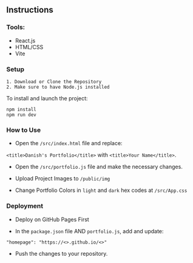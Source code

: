 ## Instructions

### Tools:

- React.js
- HTML/CSS
- Vite

### Setup

```shell
1. Download or Clone the Repository
2. Make sure to have Node.js installed
```

To install and launch the project:

```shell
npm install
npm run dev
```

### How to Use

- Open the `/src/index.html` file and replace:

`<title>Danish's Portfolio</title>` with `<title>Your Name</title>`.

- Open the `/src/portfolio.js` file and make the necessary changes.

- Upload Project Images to `/public/img`

- Change Portfolio Colors in `light` and `dark` hex codes at `/src/App.css`

### Deployment

- Deploy on GitHub Pages First

- In the `package.json` file AND `portfolio.js`, add and update:

`"homepage": "https://<>.github.io/<>"`

- Push the changes to your repository.
